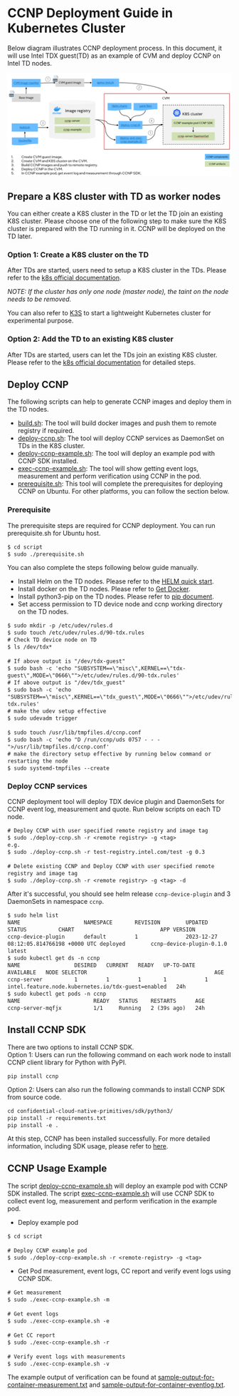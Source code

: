 # CCNP Deployment Guide in Kubernetes Cluster

Below diagram illustrates CCNP deployment process. In this document, it will use Intel TDX guest(TD) as an example of CVM and deploy CCNP on Intel TD nodes.

![Deployment diagram](../../docs/ccnp-deployment-k8s.png)


## Prepare a K8S cluster with TD as worker nodes

You can either create a K8S cluster in the TD or let the TD join an existing K8S cluster. Please choose one of the following step to make sure the K8S cluster is prepared with the TD running in it. CCNP will be deployed on the TD later.

### Option 1: Create a K8S cluster on the TD
After TDs are started, users need to setup a K8S cluster in the TDs. Please refer to the [k8s official documentation](https://kubernetes.io/docs/home/). 

_NOTE: If the cluster has only one node (master node), the taint on the node needs to be removed._

You can also refer to [K3S](https://docs.k3s.io/) to start a lightweight Kubernetes cluster for experimental purpose.

### Option 2: Add the TD to an existing K8S cluster
After TDs are started, users can let the TDs join an existing K8S cluster. Please refer to the [k8s official documentation](https://kubernetes.io/docs/reference/setup-tools/kubeadm/kubeadm-join/) for detailed steps.

## Deploy CCNP

The following scripts can help to generate CCNP images and deploy them in the TD nodes.

- [build.sh](../../container/build.sh): The tool will build docker images and push them to remote registry if required.
- [deploy-ccnp.sh](../kubernetes/script/deploy-ccnp.sh): The tool will deploy CCNP services as DaemonSet on TDs in the K8S cluster.
- [deploy-ccnp-example.sh](../kubernetes/script/deploy-ccnp-example.sh): The tool will deploy an example pod with CCNP SDK installed.
- [exec-ccnp-example.sh](../kubernetes/script/exec-ccnp-example.sh): The tool will show getting event logs, measurement and perform verification using CCNP in the pod.
- [prerequisite.sh](../kubernetes/script/prerequisite.sh): This tool will complete the prerequisites for deploying CCNP on Ubuntu. For other platforms, you can follow the section below.

### Prerequisite
The prerequisite steps are required for CCNP deployment. You can run prerequisite.sh for Ubuntu host. 
```
$ cd script
$ sudo ./prerequisite.sh
```

You can also complete the steps following below guide manually.
- Install Helm on the TD nodes. Please refer to the [HELM quick start](https://helm.sh/docs/intro/quickstart/).
- Install docker on the TD nodes. Please refer to [Get Docker](https://docs.docker.com/get-docker/).
- Install python3-pip on the TD nodes. Please refer to [pip document](https://pip.pypa.io/en/stable/installation/).
- Set access permission to TD device node and ccnp working directory on the TD nodes.
```
$ sudo mkdir -p /etc/udev/rules.d
$ sudo touch /etc/udev/rules.d/90-tdx.rules
# Check TD device node on TD
$ ls /dev/tdx*

# If above output is "/dev/tdx-guest"
$ sudo bash -c 'echo "SUBSYSTEM==\"misc\",KERNEL==\"tdx-guest\",MODE=\"0666\"">/etc/udev/rules.d/90-tdx.rules'
# If above output is "/dev/tdx_guest"
$ sudo bash -c 'echo "SUBSYSTEM==\"misc\",KERNEL==\"tdx_guest\",MODE=\"0666\"">/etc/udev/rules.d/90-tdx.rules'
# make the udev setup effective
$ sudo udevadm trigger

$ sudo touch /usr/lib/tmpfiles.d/ccnp.conf
$ sudo bash -c 'echo "D /run/ccnp/uds 0757 - - -">/usr/lib/tmpfiles.d/ccnp.conf'
# make the directory setup effective by running below command or restarting the node
$ sudo systemd-tmpfiles --create

```

### Deploy CCNP services
CCNP deployment tool will deploy TDX device plugin and DaemonSets for CCNP event log, measurement and quote.
Run below scripts on each TD node.

```
# Deploy CCNP with user specified remote registry and image tag
$ sudo ./deploy-ccnp.sh -r <remote registry> -g <tag>
e.g.
$ sudo ./deploy-ccnp.sh -r test-registry.intel.com/test -g 0.3

# Delete existing CCNP and Deploy CCNP with user specified remote registry and image tag
$ sudo ./deploy-ccnp.sh -r <remote registry> -g <tag> -d

```

After it's successful, you should see helm release `ccnp-device-plugin` and 3 DaemonSets in namespace `ccnp`.

```
$ sudo helm list
NAME                    NAMESPACE       REVISION        UPDATED                                 STATUS          CHART                           APP VERSION
ccnp-device-plugin      default         1               2023-12-27 08:12:05.814766198 +0000 UTC deployed        ccnp-device-plugin-0.1.0        latest
$ sudo kubectl get ds -n ccnp
NAME                 DESIRED   CURRENT   READY   UP-TO-DATE   AVAILABLE   NODE SELECTOR                                        AGE
ccnp-server          1         1         1       1            1           intel.feature.node.kubernetes.io/tdx-guest=enabled   24h
$ sudo kubectl get pods -n ccnp
NAME                       READY   STATUS    RESTARTS      AGE
ccnp-server-mqfjx          1/1     Running   2 (39s ago)   24h
```

## Install CCNP SDK

There are two options to install CCNP SDK.  
Option 1: Users can run the following command on each work node to install CCNP client library for Python with PyPI.
```
pip install ccnp
```
Option 2: Users can also run the following commands to install CCNP SDK from source code.
```
cd confidential-cloud-native-primitives/sdk/python3/
pip install -r requirements.txt
pip install -e .
```
At this step, CCNP has been installed successfully. For more detailed information, including SDK usage, please refer to [here](https://intel.github.io/confidential-cloud-native-primitives/).


## CCNP Usage Example
The script [deploy-ccnp-example.sh](../kubernetes/script/deploy-ccnp-example.sh) will deploy an example pod with CCNP SDK installed.
The script [exec-ccnp-example.sh](../kubernetes/script/exec-ccnp-example.sh) will use CCNP SDK to collect event log, measurement and perform verification in the example pod.

- Deploy example pod
```
$ cd script

# Deploy CCNP example pod
$ sudo ./deploy-ccnp-example.sh -r <remote-registry> -g <tag>
```

- Get Pod measurement, event logs, CC report and verify event logs using CCNP SDK.

```
# Get measurement
$ sudo ./exec-ccnp-example.sh -m

# Get event logs
$ sudo ./exec-ccnp-example.sh -e

# Get CC report
$ sudo ./exec-ccnp-example.sh -r

# Verify event logs with measurements
$ sudo ./exec-ccnp-example.sh -v

```

The example output of verification can be found at [sample-output-for-container-measurement.txt](../../docs/sample-output-for-container-measurement.txt) and
[sample-output-for-container-eventlog.txt](../../docs/sample-output-for-container-eventlog.txt).
